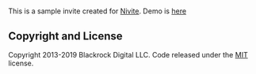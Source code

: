 #   

This is a sample invite created for [Nivite](https://nivite.jrvite.com). Demo is [here](https://nesign.github.io/n00002)


## Copyright and License

Copyright 2013-2019 Blackrock Digital LLC. Code released under the [MIT](https://github.com/BlackrockDigital/startbootstrap-creative/blob/gh-pages/LICENSE) license.

